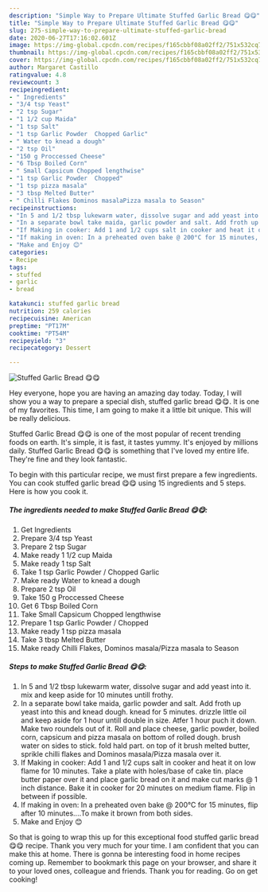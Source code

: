 ```yaml
---
description: "Simple Way to Prepare Ultimate Stuffed Garlic Bread 😋😋"
title: "Simple Way to Prepare Ultimate Stuffed Garlic Bread 😋😋"
slug: 275-simple-way-to-prepare-ultimate-stuffed-garlic-bread
date: 2020-06-27T17:16:02.601Z
image: https://img-global.cpcdn.com/recipes/f165cbbf08a02ff2/751x532cq70/stuffed-garlic-bread-😋😋-recipe-main-photo.jpg
thumbnail: https://img-global.cpcdn.com/recipes/f165cbbf08a02ff2/751x532cq70/stuffed-garlic-bread-😋😋-recipe-main-photo.jpg
cover: https://img-global.cpcdn.com/recipes/f165cbbf08a02ff2/751x532cq70/stuffed-garlic-bread-😋😋-recipe-main-photo.jpg
author: Margaret Castillo
ratingvalue: 4.8
reviewcount: 3
recipeingredient:
- " Ingredients"
- "3/4 tsp Yeast"
- "2 tsp Sugar"
- "1 1/2 cup Maida"
- "1 tsp Salt"
- "1 tsp Garlic Powder  Chopped Garlic"
- " Water to knead a dough"
- "2 tsp Oil"
- "150 g Proccessed Cheese"
- "6 Tbsp Boiled Corn"
- " Small Capsicum Chopped lengthwise"
- "1 tsp Garlic Powder  Chopped"
- "1 tsp pizza masala"
- "3 tbsp Melted Butter"
- " Chilli Flakes Dominos masalaPizza masala to Season"
recipeinstructions:
- "In 5 and 1/2 tbsp lukewarm water, dissolve sugar and add yeast into it. mix and keep aside for 10 minutes untill frothy."
- "In a separate bowl take maida, garlic powder and salt. Add froth up yeast into this and knead dough. knead for 5 minutes. drizzle little oil and keep aside for 1 hour untill double in size. Atfer 1 hour puch it down. Make two roundels out of it. Roll and place cheese, garlic powder, boiled corn, capsicum and pizza masala on bottom of rolled dough. brush water on sides to stick. fold hald part. on top of it brush melted butter, sprikle chilli flakes and Dominos masala/Pizza masala over it."
- "If Making in cooker: Add 1 and 1/2 cups salt in cooker and heat it on low flame for 10 minutes. Take a plate with holes/base of cake tin. place butter paper over it and place garlic bread on it and make cut marks @ 1 inch distance. Bake it in cooker for 20 minutes on medium flame. Flip in between if possible."
- "If making in oven: In a preheated oven bake @ 200°C for 15 minutes, flip after 10 minutes....To make it brown from both sides."
- "Make and Enjoy 😊"
categories:
- Recipe
tags:
- stuffed
- garlic
- bread

katakunci: stuffed garlic bread 
nutrition: 259 calories
recipecuisine: American
preptime: "PT17M"
cooktime: "PT54M"
recipeyield: "3"
recipecategory: Dessert

---
```



![Stuffed Garlic Bread 😋😋](https://img-global.cpcdn.com/recipes/f165cbbf08a02ff2/751x532cq70/stuffed-garlic-bread-😋😋-recipe-main-photo.jpg)

Hey everyone, hope you are having an amazing day today. Today, I will show you a way to prepare a special dish, stuffed garlic bread 😋😋. It is one of my favorites. This time, I am going to make it a little bit unique. This will be really delicious.



Stuffed Garlic Bread 😋😋 is one of the most popular of recent trending foods on earth. It's simple, it is fast, it tastes yummy. It's enjoyed by millions daily. Stuffed Garlic Bread 😋😋 is something that I've loved my entire life. They're fine and they look fantastic.


To begin with this particular recipe, we must first prepare a few ingredients. You can cook stuffed garlic bread 😋😋 using 15 ingredients and 5 steps. Here is how you cook it.

<!--inarticleads1-->

##### The ingredients needed to make Stuffed Garlic Bread 😋😋:

1. Get  Ingredients
1. Prepare 3/4 tsp Yeast
1. Prepare 2 tsp Sugar
1. Make ready 1 1/2 cup Maida
1. Make ready 1 tsp Salt
1. Take 1 tsp Garlic Powder / Chopped Garlic
1. Make ready  Water to knead a dough
1. Prepare 2 tsp Oil
1. Take 150 g Proccessed Cheese
1. Get 6 Tbsp Boiled Corn
1. Take  Small Capsicum Chopped lengthwise
1. Prepare 1 tsp Garlic Powder / Chopped
1. Make ready 1 tsp pizza masala
1. Take 3 tbsp Melted Butter
1. Make ready  Chilli Flakes, Dominos masala/Pizza masala to Season




<!--inarticleads2-->

##### Steps to make Stuffed Garlic Bread 😋😋:

1. In 5 and 1/2 tbsp lukewarm water, dissolve sugar and add yeast into it. mix and keep aside for 10 minutes untill frothy.
1. In a separate bowl take maida, garlic powder and salt. Add froth up yeast into this and knead dough. knead for 5 minutes. drizzle little oil and keep aside for 1 hour untill double in size. Atfer 1 hour puch it down. Make two roundels out of it. Roll and place cheese, garlic powder, boiled corn, capsicum and pizza masala on bottom of rolled dough. brush water on sides to stick. fold hald part. on top of it brush melted butter, sprikle chilli flakes and Dominos masala/Pizza masala over it.
1. If Making in cooker: Add 1 and 1/2 cups salt in cooker and heat it on low flame for 10 minutes. Take a plate with holes/base of cake tin. place butter paper over it and place garlic bread on it and make cut marks @ 1 inch distance. Bake it in cooker for 20 minutes on medium flame. Flip in between if possible.
1. If making in oven: In a preheated oven bake @ 200°C for 15 minutes, flip after 10 minutes....To make it brown from both sides.
1. Make and Enjoy 😊




So that is going to wrap this up for this exceptional food stuffed garlic bread 😋😋 recipe. Thank you very much for your time. I am confident that you can make this at home. There is gonna be interesting food in home recipes coming up. Remember to bookmark this page on your browser, and share it to your loved ones, colleague and friends. Thank you for reading. Go on get cooking!
